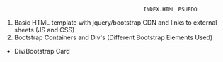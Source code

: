                                                 INDEX.HTML PSUEDO
1. Basic HTML template with jquery/bootstrap CDN and links to external sheets (JS and CSS)
2. Bootstrap Containers and Div's (Different Bootstrap Elements Used)
 - Div/Bootstrap Card